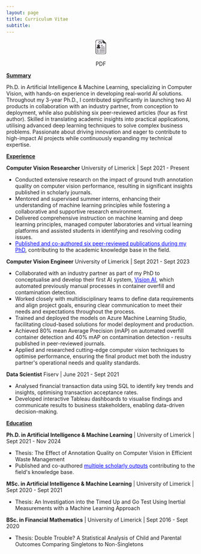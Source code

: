 ```yaml
---
layout: page
title: Curriculum Vitae
subtitle: 
---
```


<p style="text-align: center;">
  <a href="/assets/img/Cathaoir_Agnew_CV.pdf" target="_blank"> 
    <img src="/assets/img/cv_icon.png" alt="CV Icon" style="max-width: 7.5%; height: auto;" />
  </a>
</p>
<p style="text-align: center; margin-top: 2px !important;">PDF</p>

**<u>Summary</u>**

Ph.D. in Artificial Intelligence & Machine Learning, specializing in Computer Vision, with hands-on experience in developing real-world AI solutions. Throughout my 3-year Ph.D., I
contributed significantly in launching two AI products in collaboration with an industry partner, from conception to deployment, while also publishing six peer-reviewed articles
(four as first author). Skilled in translating academic insights into practical applications, utilising advanced deep learning techniques to solve complex business problems.
Passionate about driving innovation and eager to contribute to high-impact AI projects while continuously expanding my technical expertise.

**<u>Experience</u>**

**Computer Vision Researcher**
University of Limerick | Sept 2021 - Present
- Conducted extensive research on the impact of ground truth annotation quality on computer vision performance, resulting in significant insights published in scholarly journals.
- Mentored and supervised summer interns, enhancing their understanding of machine learning principles while fostering a collaborative and supportive research environment.
- Delivered comprehensive instruction on machine learning and deep learning principles, managed computer laboratories and virtual learning platforms and assisted students in
identifying and resolving coding issues.
- <a href="https://scholar.google.com/citations?user=gZgIYMoAAAAJ&hl=en" target="_blank" style="color:blue; text-decoration: underline;">Published and co-authored six peer-reviewed publications during my PhD</a>, contributing to the academic knowledge base in the field.


**Computer Vision Engineer**
University of Limerick | Sept 2021 - Sept 2023
- Collaborated with an industry partner as part of my PhD to conceptualise and develop their first AI system, <a href="https://www.amcsgroup.com/solutions/amcs-vision-ai/" target="_blank" style="color:blue; text-decoration: underline;">Vision AI</a>, which automated previously manual processes in container overfill and contamination detection.
- Worked closely with multidisciplinary teams to define data requirements and align project goals, ensuring clear communication to meet their needs and expectations
throughout the process.
- Trained and deployed the models on Azure Machine Learning Studio, facilitating cloud-based solutions for model deployment and production.
- Achieved 80% mean Average Precision (mAP) on automated overfill container detection and 40% mAP on contamination detection - results published in peer-reviewed journals.
- Applied and researched cutting-edge computer vision techniques to optimise performance, ensuring the final product met both the industry partner's operational needs and
quality standards.

**Data Scientist**
Fiserv | June 2021 - Sept 2021
- Analysed financial transaction data using SQL to identify key trends and insights, optimising transaction acceptance rates.
- Developed interactive Tableau dashboards to visualise findings and communicate results to business stakeholders, enabling data-driven decision-making.


**<u>Education</u>**

**Ph.D. in Artificial Intelligence & Machine Learning** | University of Limerick | Sept 2021 - Nov 2024
- Thesis: The Effect of Annotation Quality on Computer Vision in Efficient Waste Management
- Published and co-authored <a href="https://scholar.google.com/citations?user=gZgIYMoAAAAJ&hl=en" target="_blank" style="color:blue; text-decoration: underline;">multiple scholarly outputs</a>  contributing to the field's knowledge base.
 
**MSc. in Artificial Intelligence & Machine Learning** | University of Limerick | Sept 2020 - Sept 2021
- Thesis: An Investigation into the Timed Up and Go Test Using Inertial Measurements with a Machine Learning Approach

**BSc. in Financial Mathematics** | University of Limerick | Sept 2016 - Sept 2020
- Thesis: Double Trouble? A Statistical Analysis of Child and Parental Outcomes Comparing Singletons to Non-Singletons


